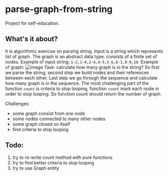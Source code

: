 # parse-graph-from-string
Project for self-education.

## What's it about?
It is algorithmic exercise on parsing string.
Input is a string which represents list of graph.
The graph is an abstract data type, consists of a finite set of nodes.
Example of input string: `1-2,1-4,2-4,4-5,5-6,6-1,8-9,10`.
Example of graph: ![image](https://upload.wikimedia.org/wikipedia/commons/thumb/a/a2/Directed.svg/125px-Directed.svg.png)
Task: calculate how many graph is in the string?
So first we parse the string, second step we build nodes and their references between each other.
Last step we go through the sequence and calculate how many graph is in the sequence.
The most challenging part of the function `count` is criteria to stop looping,
function `count` mark each node in order to stop looping.
So function count should return the number of graph.

Challenges:
- some graph consist from one node
- some nodes connected to many other nodes
- some graph closed on itself
- find criteria to stop looping

## Todo:
1. try to re-write count method with pure functions
2. try to find better criteria to stop looping
3. try to use Graph entity
